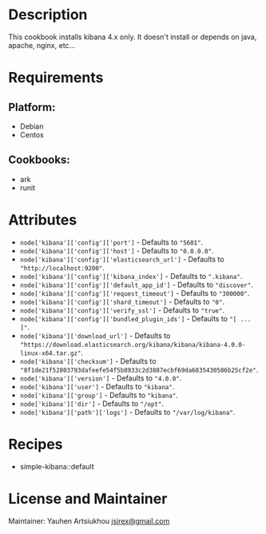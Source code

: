 # Description

This cookbook installs kibana 4.x only.
It doesn't install or depends on java, apache, nginx, etc...

# Requirements

## Platform:

* Debian
* Centos

## Cookbooks:

* ark
* runit

# Attributes

* `node['kibana']['config']['port']` -  Defaults to `"5601"`.
* `node['kibana']['config']['host']` -  Defaults to `"0.0.0.0"`.
* `node['kibana']['config']['elasticsearch_url']` -  Defaults to `"http://localhost:9200"`.
* `node['kibana']['config']['kibana_index']` -  Defaults to `".kibana"`.
* `node['kibana']['config']['default_app_id']` -  Defaults to `"discover"`.
* `node['kibana']['config']['request_timeout']` -  Defaults to `"300000"`.
* `node['kibana']['config']['shard_timeout']` -  Defaults to `"0"`.
* `node['kibana']['config']['verify_ssl']` -  Defaults to `"true"`.
* `node['kibana']['config']['bundled_plugin_ids']` -  Defaults to `"[ ... ]"`.
* `node['kibana']['download_url']` -  Defaults to `"https://download.elasticsearch.org/kibana/kibana/kibana-4.0.0-linux-x64.tar.gz"`.
* `node['kibana']['checksum']` -  Defaults to `"8f1de21f52803793dafeefe54f5b8933c2d3887ecbf69da6835430586b25cf2e"`.
* `node['kibana']['version']` -  Defaults to `"4.0.0"`.
* `node['kibana']['user']` -  Defaults to `"kibana"`.
* `node['kibana']['group']` -  Defaults to `"kibana"`.
* `node['kibana']['dir']` -  Defaults to `"/opt"`.
* `node['kibana']['path']['logs']` -  Defaults to `"/var/log/kibana"`.

# Recipes

* simple-kibana::default

# License and Maintainer

Maintainer: Yauhen Artsiukhou <jsirex@gmail.com>
